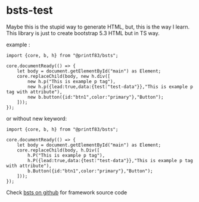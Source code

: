 # bsts-test

Maybe this is the stupid way to generate HTML, but, this is the way I learn. 
This library is just to create bootstrap 5.3 HTML but in TS way.

example :

```
import {core, b, h} from "@printf83/bsts";

core.documentReady(() => {
	let body = document.getElementById("main") as Element;
	core.replaceChild(body, new h.div([
        new h.p("This is example p tag"),
        new h.p({lead:true,data:{test:"test-data"}},"This is example p tag with attribute"),
        new b.button({id:"btn1",color:"primary"},"Button");
    ]));
});
```

or without new keyword:


```
import {core, b, h} from "@printf83/bsts";

core.documentReady(() => {
	let body = document.getElementById("main") as Element;
	core.replaceChild(body, h.Div([
        h.P("This is example p tag"),
        h.P({lead:true,data:{test:"test-data"}},"This is example p tag with attribute"),
        b.Button({id:"btn1",color:"primary"},"Button");
    ]));
});
```

Check [bsts on github](https://github.com/printf83/bsts) for framework source code
